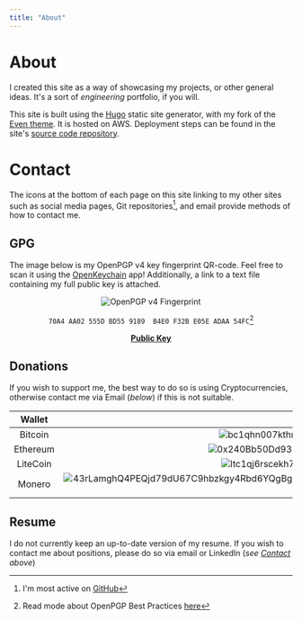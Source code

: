 ```yaml
---
title: "About"
---
```

# About

I created this site as a way of showcasing my projects, or other general
ideas. It's a sort of _engineering_ portfolio, if you will.

This site is built using the [Hugo](https://gohugo.io) static site generator,
with my fork of the [Even theme](https://github.com/bdebyl/hugo-theme-even). It
is hosted on AWS. Deployment steps can be found in the site's [source code
repository](https://github.com/bdebyl/bdebyl-site).

# Contact

The icons at the bottom of each page on this site linking to my other sites
such as social media pages, Git repositories[^1], and email provide methods of
how to contact me.

## GPG

The image below is my OpenPGP v4 key fingerprint QR-code. Feel free to scan it
using the [OpenKeychain](https://www.openkeychain.org/) app! Additionally, a
link to a text file containing my full public key is attached.

<center>

![OpenPGP v4 Fingerprint](/static/img/pubfpr-lrg.png)

`70A4 AA02 555D BD55 9189  B4E0 F32B E05E ADAA 54FC`[^2]

[**Public Key**](/static/pubkey.txt)
</center>

## Donations

If you wish to support me, the best way to do so is using Cryptocurrencies,
otherwise contact me via Email (_below_) if this is not suitable.

| Wallet   | Code                                                                                                                          |
|:--------:|:-----------------------------------------------------------------------------------------------------------------------------:|
| Bitcoin  | ![bc1qhn007kthn868nwnf6c2k7x7zx0n9ejty4p2ff2](/static/crypto/bitcoin.png)                                                     |
| Ethereum | ![0x240Bb50Dd93F48597Fd2adF59577210D9AfcD2B2](/static/crypto/ethereum.png)                                                    |
| LiteCoin | ![ltc1qj6rscekh7gpagk52psmews5xrylr0625e4zktl](/static/crypto/litecoin.png)                                                   |
| Monero   | ![43rLamghQ4PEQjd79dU67C9hbzkgy4Rbd6YQgBgYY6tLHRuuuoXv9RsTNR4SqBnkaWCSj6N8LPwCMDHKeLRXiRgaRGD49rQ](/static/crypto/monero.png) |

## Resume

I do not currently keep an up-to-date version of my resume. If you wish to
contact me about positions, please do so via email or LinkedIn (_see
[Contact](#contact) above_)

[^1]: I'm most active on [GitHub](https://github.com/bdebyl)
[^2]: Read mode about OpenPGP Best Practices [here](https://www.gnupg.org/gph/en/manual/c14.html)
